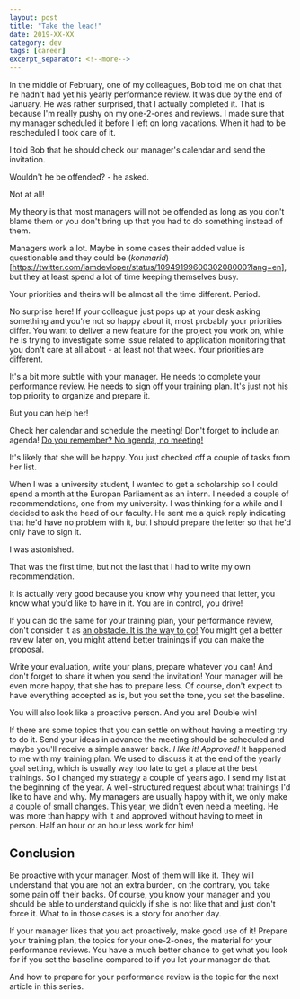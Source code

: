 ```yaml
---
layout: post
title: "Take the lead!"
date: 2019-XX-XX
category: dev
tags: [career]
excerpt_separator: <!--more-->
---
```

In the middle of February, one of my colleagues, Bob told me on chat that he hadn't had yet his yearly performance review. It was due by the end of January. He was rather surprised, that I actually completed it. That is because I'm really pushy on my one-2-ones and reviews. I made sure that my manager scheduled it before I left on long vacations. When it had to be rescheduled I took care of it.
<!--more-->

I told Bob that he should check our manager's calendar and send the invitation.

Wouldn't he be offended? - he asked.

Not at all!

My theory is that most managers will not be offended as long as you don't blame them or you don't bring up that you had to do something instead of them.

Managers work a lot. Maybe in some cases their added value is questionable and they could be (_konmarid_)[https://twitter.com/iamdevloper/status/1094919960030208000?lang=en], but they at least spend a lot of time keeping themselves busy.

Your priorities and theirs will be almost all the time different. Period.

No surprise here! If your colleague just pops up at your desk asking something and you're not so happy about it, most probably your priorities differ. You want to deliver a new feature for the project you work on, while he is trying to investigate some issue related to application monitoring that you don't care at all about - at least not that week. Your priorities are different.

It's a bit more subtle with your manager. He needs to complete your performance review. He needs to sign off your training plan. It's just not his top priority to organize and prepare it.

But you can help her!

Check her calendar and schedule the meeting! Don't forget to include an agenda! [Do you remember? No agenda, no meeting!](https://dev.to/sandordargo/reconquering-my-job-in-15-steps-5ee5)

It's likely that she will be happy. You just checked off a couple of tasks from her list.

When I was a university student, I wanted to get a scholarship so I could spend a month at the Europan Parliament as an intern. I needed a couple of recommendations, one from my university. I was thinking for a while and I decided to ask the head of our faculty. He sent me a quick reply indicating that he'd have no problem with it, but I should prepare the letter so that he'd only have to sign it.

I was astonished.

That was the first time, but not the last that I had to write my own recommendation.

It is actually very good because you know why you need that letter, you know what you'd like to have in it. You are in control, you drive!

If you can do the same for your training plan, your performance review, don't consider it as [an obstacle. It is the way to go!]() You might get a better review later on, you might attend better trainings if you can make the proposal.

Write your evaluation, write your plans, prepare whatever you can! And don't forget to share it when you send the invitation! Your manager will be even more happy, that she has to prepare less. Of course, don't expect to have everything accepted as is, but you set the tone, you set the baseline.

You will also look like a proactive person. And you are! Double win!

If there are some topics that you can settle on without having a meeting try to do it. Send your ideas in advance the meeting should be scheduled and maybe you'll receive a simple answer back. _I like it! Approved!_ It happened to me with my training plan. We used to discuss it at the end of the yearly goal setting, which is usually way too late to get a place at the best trainings. So I changed my strategy a couple of years ago. I send my list at the beginning of the year. A well-structured request about what trainings I'd like to have and why. My managers are usually happy with it, we only make a couple of small changes. This year, we didn't even need a meeting. He was more than happy with it and approved without having to meet in person. Half an hour or an hour less work for him!

## Conclusion

Be proactive with your manager. Most of them will like it. They will understand that you are not an extra burden, on the contrary, you take some pain off their backs. Of course, you know your manager and you should be able to understand quickly if she is not like that and just don't force it. What to in those cases is a story for another day.

If your manager likes that you act proactively, make good use of it! Prepare your training plan, the topics for your one-2-ones, the material for your performance reviews. You have a much better chance to get what you look for if you set the baseline compared to if you let your manager do that.

And how to prepare for your performance review is the topic for the next article in this series.